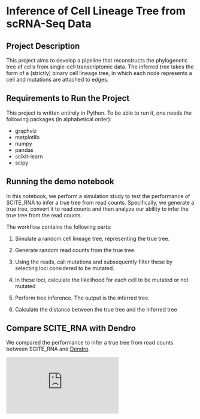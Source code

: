 # Inference of Cell Lineage Tree from scRNA-Seq Data
## Project Description

This project aims to develop a pipeline that reconstructs the phylogenetic tree of cells from single-cell transcriptomic data.
The inferred tree takes the form of a (strictly) binary cell lineage tree, in which each node represents a cell and mutations are attached to edges.


## Requirements to Run the Project

This project is written entirely in Python. To be able to run it, one needs the following packages (in alphabetical order):
- graphviz
- matplotlib
- numpy
- pandas
- scikit-learn
- scipy



## Running the demo notebook

In this notebook, we perform a simulation study to test the performance of SCITE_RNA to infer a true tree from read counts.
Specifically, we generate a true tree, convert it to read counts and then analyze our ability to infer the true tree from the read counts.

The workflow contains the following parts:

1. Simulate a random cell lineage tree, representing the true tree.

2. Generate random read counts from the true tree. 

3. Using the reads, call mutations and subsequently filter these by selecting loci considered to be mutated.

4. In these loci, calculate the likelihood for each cell to be mutated or not mutated

5. Perform tree inference. The output is the inferred tree.

6. Calculate the distance between the true tree and the inferred tree




## Compare SCITE_RNA with Dendro


We compared the performance to infer a true tree from read counts between SCITE_RNA and [Dendro](https://doi.org/10.1186/s13059-019-1922-x). 

![PDF](https://github.com/Tigecycline/lab_rotation/blob/new_ideas/dendro_comparison/figures/distances_hist.pdf)

























